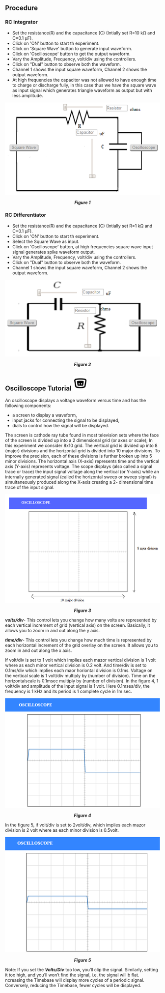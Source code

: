 ##  Procedure
### RC Integrator
- Set the resistance(R) and the capacitance (C) (Intially set R=10 kΩ and C=0.1 µF).
- Click on 'ON' button to start th experiment.
- Click on 'Square Wave' button to generate input waveform.
- Click on 'Oscilloscope' button to get the output waveform.
- Vary the Amplitude, Frequency, volt/div using the controllers.
- Click on "Dual" button to observe both the waveform.
- Channel 1 shows the input square waveform, Channel 2 shows the output waveform.
- At high frequencies the capacitor was not allowed to have enough time to charge or discharge fully, in this case thus we have the square wave as input signal which generates triangle waveform as output but with less amplitude.

<center>
<img src="./images/rcintgp.png">

***Figure 1***
</center>

### RC Differentiator
- Set the resistance(R) and the capacitance (C) (Intially set R=1 kΩ and C=0.1 µF).
- Click on 'ON' button to start th experiment.
- Select the Square Wave as input.
- Click on 'Oscilloscope' button, at high frequencies square wave input signal generates spike waveform output.
- Vary the Amplitude, Frequency, volt/div using the controllers.
- Click on "Dual" button to observe both the waveform.
- Channel 1 shows the input square waveform, Channel 2 shows the output waveform.

<center>
<img src="./images/rcdiffcktp.png">

***Figure 2***
</center>

## Oscilloscope Tutorial  <img src="./images/oscilliscope.png" wisth="10%">

An oscilloscope displays a voltage waveform versus time and has the following components:
- a screen to display a waveform,
- input jacks for connecting the signal to be displayed,
- dials to control how the signal will be displayed.

The screen is cathode ray tube found in most television sets where the face of the screen is divided up into a 2 dimensional grid (or axes or scale); In this experiment we consider 8x10 grid. The vertical grid is divided up into 8 (major) divisions and the horizontal grid is divided into 10 major divisions. To improve the precision, each of these divisions is further broken up into 5 minor divisions. The horizontal axis (X-axis) represents time and the vertical axis (Y-axis) represents voltage. The scope displays (also called a signal trace or trace) the input signal voltage along the vertical (or Y-axis) while an internally generated signal (called the horizontal sweep or sweep signal) is simultaneously produced along the X-axis creating a 2- dimensional time trace of the input signal.

<center>
<img src="./images/oscilloscope.png">

***Figure 3***
</center>

***volts/div***- This control lets you change how many volts are represented by each vertical increment of grid (vertical axis) on the screen. Basically, it allows you to zoom in and out along the y axis.

***time/div***- This control lets you change how much time is represented by each horizontal increment of the grid overlay on the screen. It allows you to zoom in and out along the x axis.

If volt/div is set to 1 volt which implies each mazor vertical division is 1 volt where as each minor vertical division is 0.2 volt. And time/div is set to 0.1ms/div which implies each maor horiontal division is 0.1ms. Voltage on the vertical scale is 1 volt/div multiply by (number of division). Time on the horizontalscale is 0.1msec multiply by (number of division). In the figure 4, 1 volt/div and amplitude of the input signal is 1 volt. Here 0.1mses/div, the frequency is 1 kHz and its period is 1 complete cycle in 1m sec. 


<center>
<img src="./images/oscilloscope1vd.png">

***Figure 4***
</center>

In the figure 5, if volt/div is set to 2volt/div, which implies each mazor division is 2 volt where as each minor division is 0.5volt. 


<center>
<img src="./images/oscilloscope2vd.png">

***Figure 5***
</center>

Note: If you set the ***Volts/Div*** too low, you’ll clip the signal. Similarly, setting it too high, and you’ll won’t find the signal, i.e. the signal will b flat. ncreasing the Timebase will display more cycles of a periodic signal. Conversely, reducing the Timebase, fewer cycles will be displayed. 